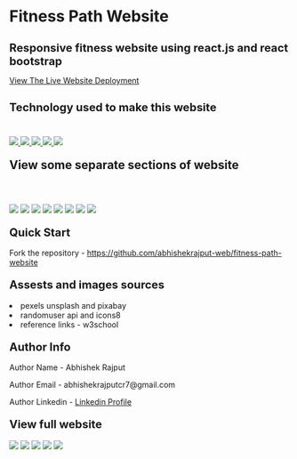 # Fitness Path Website
<h1 style="font-size:20px">Responsive fitness website using react.js and react bootstrap </h1>
<p><a href="https://fitness-path-website.netlify.app/">View The Live Website Deployment </a></p>

<h2 style="font-size:20px">Technology used to make this website</h2>

<div style="margin-top:40px">
 <a href="https://reactjs.org/" target="_blank"> <img src="https://img.icons8.com/office/96/null/react.png"/> </a> 
    <a href="https://react-bootstrap.github.io/" target="_blank"> <img src="https://img.icons8.com/color/96/null/bootstrap.png"/> </a> 
    <a href="https://developer.mozilla.org/en-US/docs/Web/JavaScript" target="_blank"> <img src="https://img.icons8.com/color/94/000000/javascript.png"/> </a> 
      <a href="https://www.w3schools.com/html/" target="_blank"> <img src="https://img.icons8.com/color/96/null/html-5--v1.png"/> </a> 
            <a  href="https://www.w3schools.com/css/" target="_blank"><img src="https://img.icons8.com/color/96/null/css3.png"/> </a>

</div>

<h2 style="margin-top:20px"> View some separate sections of website</h2>
<div>
<img style="margin-top:40px" src="https://i.imgur.com/CZblZ3i.jpg">
<img style="margin-top:20px" src="https://i.imgur.com/KXmBYxV.jpg">
<img style="margin-top:20px" src="https://i.imgur.com/LfaZ6Rp.jpg">
<img style="margin-top:20px" src="https://i.imgur.com/nfhkOZS.jpg">
<img style="margin-top:20px" src="https://i.imgur.com/628Sqs1.jpg">
<img style="margin-top:20px" src="https://i.imgur.com/XwiJCOg.jpg">
<img style="margin-top:20px" src="https://i.imgur.com/farUEO7.jpg">
<img style="margin-top:20px" src="https://i.imgur.com/D3Tfbxz.jpg">
</div>
 
 
<h2 style="margin-top:20px;font-size:20px">Quick Start</h2>
<p>Fork the repository - <a href="https://github.com/abhishekrajput-web/fitness-path-website.git">https://github.com/abhishekrajput-web/fitness-path-website</a></p>


<h2 style="margin-top:20px;font-size:20px">Assests and images sources</h2>


<div>
<li>pexels unsplash and pixabay</li>
<li> randomuser api and icons8</li>
<li>reference links - w3school</li>
</div>
 
 
<h2 style="margin-top:20px;font-size:20px">Author Info</h2>

<p>Author Name - Abhishek Rajput</p>
<p>Author Email - abhishekrajputcr7@gmail.com</p>
<p>Author Linkedin - <a href="https://linkedin.com/in/abhishek-rajput7/">Linkedin Profile</a></p>
 
<h2 style="margin-top:20px;font-size:20px">View full website</h2>

<div>
<img src="https://i.imgur.com/CZblZ3i.jpg">
<img src="https://i.imgur.com/LfaZ6Rp.jpg">
<img src="https://i.imgur.com/KXmBYxV.jpg">
<img src="https://i.imgur.com/farUEO7.jpg">
<img src="https://i.imgur.com/D3Tfbxz.jpg">
</div>

